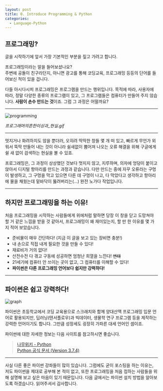 ```yaml
---
layout: post
title: 0. Introduce Programming & Python
categories:
  - Language-Python
---
```


## 프로그래밍?

글을 시작하기에 앞서 가장 기본적인 부분을 짚고 가려고 합니다.

프로그래밍이라는 말을 들어보셨나요?  
주변에 공돌이 친구라던지, 아니면 광고를 통해 코딩교육, 프로그래밍 등등의 단어를 들어보신 적이 있을 겁니다.

다들 아시다시피 프로그래밍은 프로그램을 만드는 행위입니다. 목적에 따라, 사용자에 따라, 정말 다양한 종류의 프로그램이 있고, 그 프로그램들은 컴퓨터가 만들어 주지 않습니다. **사람이 손수 만드는 것**이죠. 그럼 그 과정은 어떨까요?

---

![programming](https://user-images.githubusercontent.com/44010902/63097394-43d73180-bfab-11e9-9a58-785b3cc0111a.gif)

_프로그래머의*흔한*이상과\_현실.gif_

---

멋지거나 화려하지도 않을 뿐더러, 오히려 딱딱한 창들 몇 개 떠 있고, 빠르게 무언가 외워서 뚝딱 만들어 내는 것이 아니라 쉴새없이 뿜어져 나오는 오류 해결을 위해 구글에게 쉴 새 없이 검색하는 현실을 볼 수 있죠.

프로그래밍은, 그 과정이 상상했던 것보다 멋지지 않고, 지루하며, 의자에 엉덩이 붙이고 앉아서 디지털 항아리를 만드는 과정과 같습니다. 다만 만드는 중에 자꾸 오류라는 구멍이 발생하고, 그 구멍을 막고 있으면 다른 데 구멍이 나고, 다 막았다고 생각하고 항아리에 물을 채웠는데 밑바닥이 뚫려버리는(...) 완전 노가다 작업입니다.

---

## 하지만 프로그래밍을 하는 이유!

처음 프로그래밍을 시작하는 사람들에게 위에처럼 말하면 당장 이 창을 닫고 도망쳐야 할 거 같은 느낌을 받을 것 같아서, 프로그래밍이 왜 재미있는지, 할 만 한 이유를 몇 가지 적어 보았습니다.

- 준비물이 매우 간단하다! (지금 이 글을 보고 있는 장비면 충분!)
- 내 손으로 직접 내게 필요한 것을 만들 수 있다!
- 재료비가 거의 없다!
- 산전수전 다 겪고 구동에 성공하면 엄청난 희열을 느낀다! ~~변태~~
- 21세기에 컴퓨터 안 쓰이는 곳이 없고, 그 컴퓨터를 이해할 수 있다!
- **파이썬은 다른 프로그래밍 언어보다 쉽지만 강력하다!**

---

## 파이썬은 쉽고 강력하다!

![graph](https://user-images.githubusercontent.com/44010902/63108605-42653380-bfc2-11e9-9018-40d8426dbb3f.jpg)

파이썬은 초등학교에서 코딩 교육용으로 스크래치와 함께 양대산맥 프로그래밍 입문 언어로 활용되지만, 딥러닝(텐서플로우)과 빅데이터, 생물학 연구 프로그램 등을 제작하는 강력한 언어이기도 합니다. 그만큼 성장세도 굉장히 가파른 대세 언어인 셈이죠.

파이썬에 대한 자세한 정보는 다음 사이트를 참고하시면 좋습니다.

> [나무위키 - Python](https://namu.wiki/w/Python)  
> [Python 공식 문서 (Version 3.7.4)](https://docs.python.org/ko/3.7/)

---

사실 다른 좋은 파이썬 강좌들이 많이 있습니다. 그럼에도 굳이 포스팅을 하는 이유는, 저도 파이썬을 제대로 공부해 본 적이 없고, 또한 프로그래밍을 처음 접하는 사람들을 위해 설명해 보고 싶은 마음이 있기 때문입니다. 다음 글에서는 파이썬 설치 방법을 알아보도록 하겠습니다. 읽어주셔서 감사합니다.
